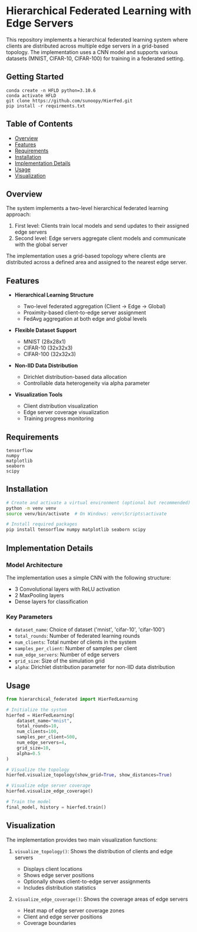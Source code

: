 # Hierarchical Federated Learning with Edge Servers

This repository implements a hierarchical federated learning system where clients are distributed across multiple edge servers in a grid-based topology. The implementation uses a CNN model and supports various datasets (MNIST, CIFAR-10, CIFAR-100) for training in a federated setting. 

## Getting Started

```
conda create -n HFLD python=3.10.6
conda activate HFLD
git clone https://github.com/sunoopy/HierFed.git
pip install -r requirments.txt

```

## Table of Contents
- [Overview](#overview)
- [Features](#features)
- [Requirements](#requirements)
- [Installation](#installation)
- [Implementation Details](#implementation-details)
- [Usage](#usage)
- [Visualization](#visualization)

## Overview

The system implements a two-level hierarchical federated learning approach:
1. First level: Clients train local models and send updates to their assigned edge servers
2. Second level: Edge servers aggregate client models and communicate with the global server

The implementation uses a grid-based topology where clients are distributed across a defined area and assigned to the nearest edge server.

## Features

- **Hierarchical Learning Structure**
  - Two-level federated aggregation (Client → Edge → Global)
  - Proximity-based client-to-edge server assignment
  - FedAvg aggregation at both edge and global levels

- **Flexible Dataset Support**
  - MNIST (28x28x1)
  - CIFAR-10 (32x32x3)
  - CIFAR-100 (32x32x3)

- **Non-IID Data Distribution**
  - Dirichlet distribution-based data allocation
  - Controllable data heterogeneity via alpha parameter

- **Visualization Tools**
  - Client distribution visualization
  - Edge server coverage visualization
  - Training progress monitoring

## Requirements

```
tensorflow
numpy
matplotlib
seaborn
scipy
```

## Installation

```bash
# Create and activate a virtual environment (optional but recommended)
python -m venv venv
source venv/bin/activate  # On Windows: venv\Scripts\activate

# Install required packages
pip install tensorflow numpy matplotlib seaborn scipy
```

## Implementation Details

### Model Architecture
The implementation uses a simple CNN with the following structure:
- 3 Convolutional layers with ReLU activation
- 2 MaxPooling layers
- Dense layers for classification

### Key Parameters
- `dataset_name`: Choice of dataset ('mnist', 'cifar-10', 'cifar-100')
- `total_rounds`: Number of federated learning rounds
- `num_clients`: Total number of clients in the system
- `samples_per_client`: Number of samples per client
- `num_edge_servers`: Number of edge servers
- `grid_size`: Size of the simulation grid
- `alpha`: Dirichlet distribution parameter for non-IID data distribution

## Usage

```python
from hierarchical_federated import HierFedLearning

# Initialize the system
hierfed = HierFedLearning(
    dataset_name="mnist",
    total_rounds=10,
    num_clients=100,
    samples_per_client=500,
    num_edge_servers=4,
    grid_size=10,
    alpha=0.5
)

# Visualize the topology
hierfed.visualize_topology(show_grid=True, show_distances=True)

# Visualize edge server coverage
hierfed.visualize_edge_coverage()

# Train the model
final_model, history = hierfed.train()
```

## Visualization

The implementation provides two main visualization functions:

1. `visualize_topology()`: Shows the distribution of clients and edge servers
   - Displays client locations
   - Shows edge server positions
   - Optionally shows client-to-edge server assignments
   - Includes distribution statistics

2. `visualize_edge_coverage()`: Shows the coverage areas of edge servers
   - Heat map of edge server coverage zones
   - Client and edge server positions
   - Coverage boundaries

